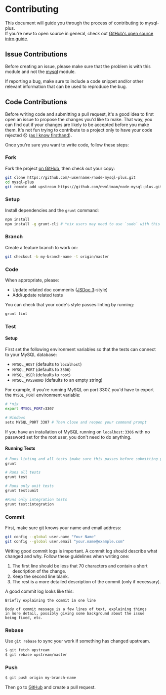 # Contributing

This document will guide you through the process of contributing to mysql-plus.  
If you're new to open source in general, check out [GitHub's open source intro guide](https://guides.github.com/overviews/os-contributing/).


## Issue Contributions

Before creating an issue, please make sure that the problem is with this module and not the [mysql](https://github.com/mysqljs/mysql) module.

If reporting a bug, make sure to include a code snippet and/or other relevant information that can be used to reproduce the bug.


## Code Contributions

Before writing code and submitting a pull request, it's a good idea to first open an issue to propose the changes you'd like to make. That way, you can find out if your changes are likely to be accepted before you make them. It's not fun trying to contribute to a project only to have your code rejected :disappointed: ([as I know firsthand](https://github.com/sindresorhus/grunt-eslint/pull/105)).

Once you're sure you want to write code, follow these steps:

### Fork

Fork the project [on GitHub](https://github.com/nwoltman/node-mysql-plus.git), then check out your copy:

```sh
git clone https://github.com/<username>/node-mysql-plus.git
cd mysql-plus
git remote add upstream https://github.com/nwoltman/node-mysql-plus.git
```

### Setup

Install dependencies and the `grunt` command:

```sh
npm install
npm install -g grunt-cli # *nix users may need to use `sudo` with this command
```

### Branch

Create a feature branch to work on:

```sh
git checkout -b my-branch-name -t origin/master
```

### Code

When appropriate, please:

* Update related doc comments ([JSDoc 3](http://usejsdoc.org/)-style)
* Add/update related tests

You can check that your code's style passes linting by running:

```sh
grunt lint
```

### Test

#### Setup

First set the following environment variables so that the tests can connect to your MySQL database:

+ `MYSQL_HOST` (defaults to `localhost`)
+ `MYSQL_PORT` (defaults to `3306`)
+ `MYSQL_USER` (defaults to `root`)
+ `MYSQL_PASSWORD` (defaults to an empty string)

For example, if you're running MySQL on port 3307, you'd have to export the `MYSQL_PORT` environment variable:

```sh
# *nix
export MYSQL_PORT=3307

# Windows
setx MYSQL_PORT 3307 # Then close and reopen your command prompt
```

If you have an installation of MySQL running on `localhost:3306` with no password set for the root user, you don't need to do anything.

#### Running Tests

```sh
# Runs linting and all tests (make sure this passes before submitting your PR)
grunt

# Runs all tests
grunt test

# Runs only unit tests
grunt test:unit

#Runs only integration tests
grunt test:integration
```

### Commit

First, make sure git knows your name and email address:

```sh
git config --global user.name "Your Name"
git config --global user.email "your.name@example.com"
```

Writing good commit logs is important. A commit log should describe what changed and why.
Follow these guidelines when writing one:

1. The first line should be less that 70 characters and contain a short description of the change.
2. Keep the second line blank.
3. The rest is a more detailed description of the commit (only if necessary).

A good commit log looks like this:

```
Briefly explaining the commit in one line

Body of commit message is a few lines of text, explaining things
in more detail, possibly giving some background about the issue
being fixed, etc.
```

### Rebase

Use `git rebase` to sync your work if something has changed upstream.

```sh
$ git fetch upstream
$ git rebase upstream/master
```

### Push

```sh
$ git push origin my-branch-name
```

Then go to [GitHub](https://github.com/nwoltman/node-mysql-plus) and create a pull request.
